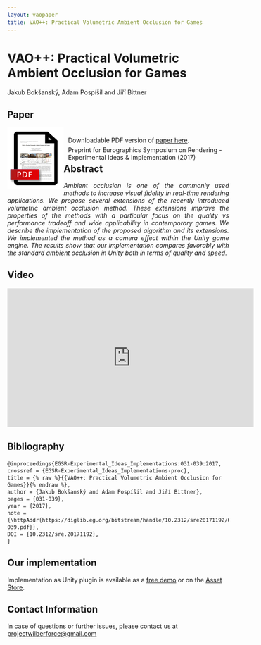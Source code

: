 ```yaml
---
layout: vaopaper
title: VAO++: Practical Volumetric Ambient Occlusion for Games
---
```


# VAO++: Practical Volumetric Ambient Occlusion for Games

Jakub Bokšanský, Adam Pospíšil and Jiří Bittner

## Paper

<div style="display: inline;">
	<a href="VAOPlusPlus.pdf">
		<img src="../images/pdf_vao_paper.png" style="float:left;">
	</a>
</div>

<div style="display: inline; top: 20px; left: 10px; position: relative;">
Downloadable PDF version of <a href="VAOPlusPlus.pdf">paper here</a>.<br />  
<span style="position: relative; top: 5px;">Preprint for Eurographics Symposium on Rendering - Experimental Ideas & Implementation (2017)</span>
</div>

## Abstract

<div style="text-align: justify; font-style: italic;">
Ambient occlusion is one of the commonly used methods to increase visual fidelity in real-time rendering applications. We propose several extensions of the recently introduced volumetric ambient occlusion method. These extensions improve the properties of the methods with a particular focus on the quality vs performance tradeoff and wide applicability in contemporary games. We describe the implementation of the proposed algorithm and its extensions. We implemented the method as a camera effect within the Unity game engine. The results show that our implementation compares favorably with the standard ambient occlusion in Unity both in terms of quality and speed.
</div>

## Video

<div style="text-align: center;">
	<iframe width="560" height="315" src="https://www.youtube.com/embed/RHXVSfM1Jyg" frameborder="0" allowfullscreen></iframe>
</div>

## Bibliography
```
@inproceedings{EGSR-Experimental_Ideas_Implementations:031-039:2017,
crossref = {EGSR-Experimental_Ideas_Implementations-proc},
title = {% raw %}{{VAO++: Practical Volumetric Ambient Occlusion for Games}}{% endraw %},
author = {Jakub Bokšanský and Adam Pospíši­l and Jiří Bittner},
pages = {031-039},
year = {2017},
note = {\httpAddr{https://diglib.eg.org/bitstream/handle/10.2312/sre20171192/031-039.pdf}},
DOI = {10.2312/sre.20171192},
}
```

## Our implementation

Implementation as Unity plugin is available as a [free demo](../vaodemo) or on the [Asset Store](https://www.assetstore.unity3d.com/en/#!/content/67927).

## Contact Information
In case of questions or further issues, please contact us at <projectwilberforce@gmail.com>

